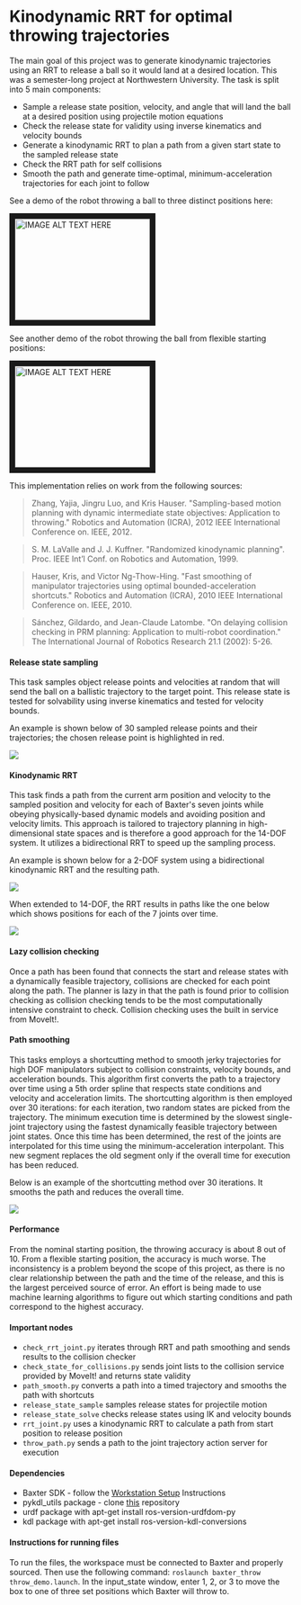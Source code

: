 Kinodynamic RRT for optimal throwing trajectories
=============================================

The main goal of this project was to generate kinodynamic trajectories using an RRT to release a ball so it would land at a desired location. This was a semester-long project at Northwestern University. The task is split into 5 main components: 
* Sample a release state position, velocity, and angle that will land the ball at a desired position using projectile motion equations
* Check the release state for validity using inverse kinematics and velocity bounds
* Generate a kinodynamic RRT to plan a path from a given start state to the sampled release state
* Check the RRT path for self collisions
* Smooth the path and generate time-optimal, minimum-acceleration trajectories for each joint to follow

See a demo of the robot throwing a ball to three distinct positions here:

<a href="http://www.youtube.com/watch?feature=player_embedded&v=ygJIfao9ul8" target="_blank"><img src="http://img.youtube.com/vi/ygJIfao9ul8/0.jpg" 
alt="IMAGE ALT TEXT HERE" width="240" height="180" border="10" align="center" /></a>

See another demo of the robot throwing the ball from flexible starting positions:

<a href="http://www.youtube.com/watch?feature=player_embedded&v=1N4T0F9NE4U" target="_blank"><img src="http://img.youtube.com/vi/1N4T0F9NE4U/0.jpg" 
alt="IMAGE ALT TEXT HERE" width="240" height="180" border="10" align="center" /></a>

This implementation relies on work from the following sources:

> Zhang, Yajia, Jingru Luo, and Kris Hauser. "Sampling-based motion planning with dynamic intermediate state objectives: Application to throwing." Robotics and Automation (ICRA), 2012 IEEE International Conference on. IEEE, 2012.

> S. M. LaValle and J. J. Kuffner. "Randomized kinodynamic planning". Proc. IEEE Int’l Conf. on
Robotics and Automation, 1999.

> Hauser, Kris, and Victor Ng-Thow-Hing. "Fast smoothing of manipulator trajectories using optimal bounded-acceleration shortcuts." Robotics and Automation (ICRA), 2010 IEEE International Conference on. IEEE, 2010.

> Sánchez, Gildardo, and Jean-Claude Latombe. "On delaying collision checking in PRM planning: Application to multi-robot coordination." The International Journal of Robotics Research 21.1 (2002): 5-26.

#### Release state sampling  <a name="Vision"></a>
This task samples object release points and velocities at random that will send the ball on a ballistic trajectory to the target point. This release state is tested for solvability using inverse kinematics and tested for velocity bounds. 

An example is shown below of 30 sampled release points and their trajectories; the chosen release point is highlighted in red.

![](https://raw.githubusercontent.com/rikkimelissa/baxter_throw/master/src/images/final_sample_release_points.png)

#### Kinodynamic RRT  <a name="Movement"></a>
This task finds a path from the current arm position and velocity to the sampled position and velocity for each of Baxter's seven joints while obeying physically-based dynamic models and avoiding position and velocity limits. This approach is tailored to trajectory planning in high-dimensional state spaces and is therefore a good approach for the 14-DOF system. It utilizes a bidirectional RRT to speed up the sampling process.

An example is shown below for a 2-DOF system using a bidirectional kinodynamic RRT and the resulting path.

![](https://raw.githubusercontent.com/rikkimelissa/baxter_throw/master/src/images/rrt_path.png)

When extended to 14-DOF, the RRT results in paths like the one below which shows positions for each of the 7 joints over time.

![](https://raw.githubusercontent.com/rikkimelissa/baxter_throw/master/src/images/iter_0.png)

#### Lazy collision checking  <a name="fine"></a>
Once a path has been found that connects the start and release states with a dynamically feasible trajectory, collisions are checked for each point along the path. The planner is lazy in that the path is found prior to collision checking as collision checking tends to be the most computationally intensive constraint to check. Collision checking uses the built in service from MoveIt!.

#### Path smoothing <a name="drop"></a>
This tasks employs a shortcutting method to smooth jerky trajectories for high DOF manipulators subject to collision constraints, velocity bounds, and acceleration bounds. This algorithm first converts the path to a trajectory over time using a 5th order spline that respects state conditions and velocity and acceleration limits. The shortcutting algorithm is then employed over 30 iterations: for each iteration, two random states are picked from the trajectory. The minimum execution time is determined by the slowest single-joint trajectory using the fastest dynamically feasible trajectory between joint states. Once this time has been determined, the rest of the joints are interpolated for this time using the minimum-acceleration interpolant. This new segment replaces the old segment only if the overall time for execution has been reduced.

Below is an example of the shortcutting method over 30 iterations. It smooths the path and reduces the overall time.

![](https://raw.githubusercontent.com/rikkimelissa/baxter_throw/master/src/images/final_progression3.png)

#### Performance

From the nominal starting position, the throwing accuracy is about 8 out of 10. From a flexible starting position, the accuracy is much worse. The inconsistency is a problem beyond the scope of this project, as there is no clear relationship between the path and the time of the release, and this is the largest perceived source of error. An effort is being made to use machine learning algorithms to figure out which starting conditions and path correspond to the highest accuracy.

#### Important nodes <a name="nodes"></a>
* `check_rrt_joint.py` iterates through RRT and path smoothing and sends results to the collision checker
* `check_state_for_collisions.py` sends joint lists to the collision service provided by MoveIt! and returns state validity
* `path_smooth.py` converts a path into a timed trajectory and smooths the path with shortcuts
* `release_state_sample` samples release states for projectile motion
* `release_state_solve` checks release states using IK and velocity bounds
* `rrt_joint.py` uses a kinodynamic RRT to calculate a path from start position to release position
* `throw_path.py` sends a path to the joint trajectory action server for execution

#### Dependencies <a name="Requirements"></a>

  *  Baxter SDK - follow the [Workstation Setup](http://sdk.rethinkrobotics.com/wiki/Workstation_Setup) Instructions
  * pykdl_utils package - clone [this](https://github.com/gt-ros-pkg/hrl-kdl.git ) repository
  * urdf package with apt-get install ros-version-urdfdom-py
  * kdl package with apt-get install ros-version-kdl-conversions

#### Instructions for running files  <a name="Instructions"></a>

To run the files, the workspace must be connected to Baxter and properly sourced. Then use the following command: `roslaunch baxter_throw throw_demo.launch`. In the input_state window, enter 1, 2, or 3 to move the box to one of three set positions which Baxter will throw to.